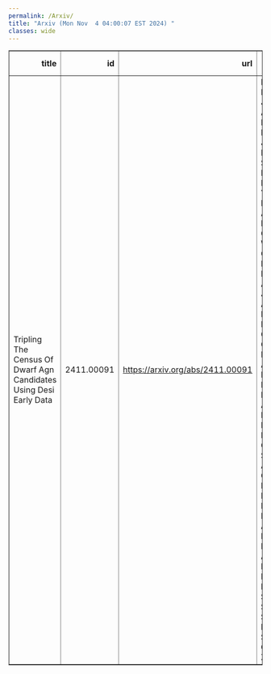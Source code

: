 ```yaml
---
permalink: /Arxiv/
title: "Arxiv (Mon Nov  4 04:00:07 EST 2024) "
classes: wide
---
```

<table border="1" class="dataframe">
  <thead>
    <tr style="text-align: right;">
      <th>title</th>
      <th>id</th>
      <th>url</th>
      <th>authors</th>
      <th>Local Authors</th>
    </tr>
  </thead>
  <tbody>
    <tr>
      <td>Tripling The Census Of Dwarf Agn Candidates Using Desi Early Data</td>
      <td>2411.00091</td>
      <td><a href="https://arxiv.org/abs/2411.00091" target="_blank">https://arxiv.org/abs/2411.00091</a></td>
      <td>Ragadeepika Pucha, S. Juneau, Arjun Dey, M. Siudek, M. Mezcua, J. Moustakas, S. Benzvi, K. Hainline, R. Hviding, Yao-Yuan Mao, D. M. Alexander, R. Alfarsy, C. Circosta, Wei-Jian Guo, V. Manwadkar, P. Martini, B. A. Weaver, J. Aguilar, S. Ahlen, D. Bianchi, D. Brooks, R. Canning, T. Claybaugh, K. Dawson, A. De La Macorra, Biprateep Dey, P. Doel, A. Font-Ribera, J. E. Forero-Romero, E. Gaztañaga, S. Gontcho A Gontcho, G. Gutierrez, K. Honscheid, R. Kehoe, S. E. Koposov, A. Lambert, M. Landriau, L. Le Guillou, A. Meisner, R. Miquel, F. Prada, G. Rossi, E. Sanchez, D. Schlegel, M. Schubnell, H. Seo, D. Sprayberry, G. Tarlé, H. Zou</td>
      <td>Paul Martini</td>
    </tr>
  </tbody>
</table>